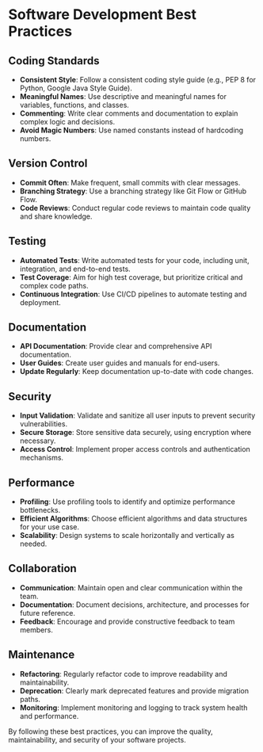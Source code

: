 # Software Development Best Practices

## Coding Standards
- **Consistent Style**: Follow a consistent coding style guide (e.g., PEP 8 for Python, Google Java Style Guide).
- **Meaningful Names**: Use descriptive and meaningful names for variables, functions, and classes.
- **Commenting**: Write clear comments and documentation to explain complex logic and decisions.
- **Avoid Magic Numbers**: Use named constants instead of hardcoding numbers.

## Version Control
- **Commit Often**: Make frequent, small commits with clear messages.
- **Branching Strategy**: Use a branching strategy like Git Flow or GitHub Flow.
- **Code Reviews**: Conduct regular code reviews to maintain code quality and share knowledge.

## Testing
- **Automated Tests**: Write automated tests for your code, including unit, integration, and end-to-end tests.
- **Test Coverage**: Aim for high test coverage, but prioritize critical and complex code paths.
- **Continuous Integration**: Use CI/CD pipelines to automate testing and deployment.

## Documentation
- **API Documentation**: Provide clear and comprehensive API documentation.
- **User Guides**: Create user guides and manuals for end-users.
- **Update Regularly**: Keep documentation up-to-date with code changes.

## Security
- **Input Validation**: Validate and sanitize all user inputs to prevent security vulnerabilities.
- **Secure Storage**: Store sensitive data securely, using encryption where necessary.
- **Access Control**: Implement proper access controls and authentication mechanisms.

## Performance
- **Profiling**: Use profiling tools to identify and optimize performance bottlenecks.
- **Efficient Algorithms**: Choose efficient algorithms and data structures for your use case.
- **Scalability**: Design systems to scale horizontally and vertically as needed.

## Collaboration
- **Communication**: Maintain open and clear communication within the team.
- **Documentation**: Document decisions, architecture, and processes for future reference.
- **Feedback**: Encourage and provide constructive feedback to team members.

## Maintenance
- **Refactoring**: Regularly refactor code to improve readability and maintainability.
- **Deprecation**: Clearly mark deprecated features and provide migration paths.
- **Monitoring**: Implement monitoring and logging to track system health and performance.

By following these best practices, you can improve the quality, maintainability, and security of your software projects.